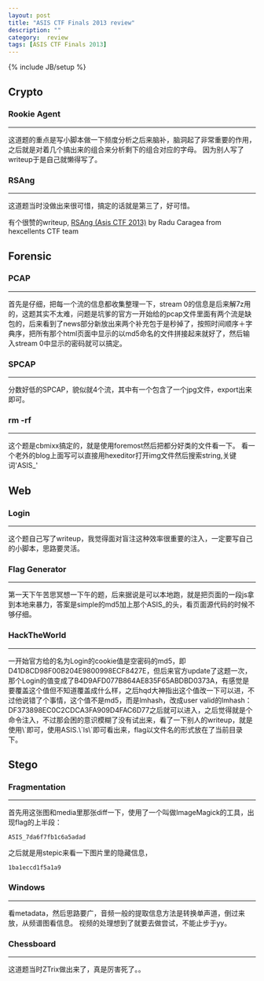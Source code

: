 ```yaml
---
layout: post
title: "ASIS CTF Finals 2013 review"
description: ""
category:  review
tags: [ASIS CTF Finals 2013]
---
```

{% include JB/setup %}

## Crypto
### Rookie Agent
<hr>
这道题的重点是写小脚本做一下频度分析之后来脑补，脑洞起了非常重要的作用，之后就是对着几个搞出来的组合来分析剩下的组合对应的字母。
因为别人写了writeup于是自己就懒得写了。

### RSAng
<hr>
这道题当时没做出来很可惜，搞定的话就是第三了，好可惜。

有个很赞的writeup, [RSAng (Asis CTF 2013)](http://koala.cs.pub.ro/hexcellents/wiki/writeups/asis_rsang) by Radu Caragea from hexcellents CTF team

## Forensic
### PCAP
<hr>
首先是仔细，把每一个流的信息都收集整理一下，stream 0的信息是后来解7z用的，这题其实不太难，问题是坑爹的官方一开始给的pcap文件里面有两个流是缺包的，后来看到了news部分新放出来两个补充包于是秒掉了，按照时间顺序＋字典序，把所有那个html页面中显示的以md5命名的文件拼接起来就好了，然后输入stream 0中显示的密码就可以搞定。

### SPCAP
<hr>
分数好低的SPCAP，貌似就4个流，其中有一个包含了一个jpg文件，export出来即可。

### rm -rf
<hr>
这个题是cbmixx搞定的，就是使用foremost然后把都分好类的文件看一下。
看一个老外的blog上面写可以直接用hexeditor打开img文件然后搜索string,关键词'ASIS_'

## Web
### Login
<hr>
这个题自己写了writeup，我觉得面对盲注这种效率很重要的注入，一定要写自己的小脚本，思路要灵活。

### Flag Generator
<hr>
第一天下午苦思冥想一下午的题，后来据说是可以本地跑，就是把页面的一段js拿到本地来暴力，答案是simple的md5加上那个ASIS_的头，看页面源代码的时候不够仔细。

### HackTheWorld
<hr>
一开始官方给的名为Login的cookie值是空密码的md5，即D41D8CD98F00B204E9800998ECF8427E，但后来官方update了这题一次，那个Login的值变成了B4D9AFD077B864AE835F65ABDBD0373A，有感觉是要覆盖这个值但不知道覆盖成什么样，之后hqd大神指出这个值改一下可以进，不过他说错了个事情，这个值不是md5，而是lmhash，改成user valid的lmhash：DF373898EC0C2CDCA3FA909D4FAC6D77之后就可以进入，之后觉得就是个命令注入，不过那会困的意识模糊了没有试出来，看了一下别人的writeup，就是使用\`即可，使用ASIS.\`ls\`即可看出来，flag以文件名的形式放在了当前目录下。

## Stego
### Fragmentation
<hr>
首先用这张图和media里那张diff一下，使用了一个叫做ImageMagick的工具，出现flag的上半段：

	ASIS_7da6f7fb1c6a5adad

之后就是用stepic来看一下图片里的隐藏信息，

	1ba1eccd1f5a1a9
	
### Windows
<hr>
看metadata，然后思路要广，音频一般的提取信息方法是转换单声道，倒过来放，从频谱图看信息。
视频的处理想到了就要去做尝试，不能止步于yy。

### Chessboard
<hr>
这道题当时ZTrix做出来了，真是厉害死了。。





